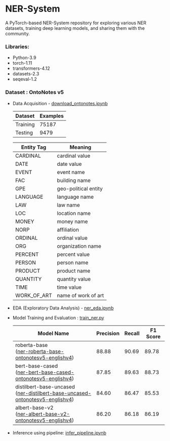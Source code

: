 # NER-System

A PyTorch-based NER-System repository for exploring various NER datasets, training deep learning models, and sharing them with the community.

### Libraries:
- Python-3.9
- torch-1.11
- transformers-4.12
- datasets-2.3
- seqeval-1.2

### Dataset : OntoNotes v5

- Data Acquisition - [download_ontonotes.ipynb](download_ontonotes.ipynb)

    | Dataset | Examples |
    | --- | --- | 
    | Training | 75187 | 
    | Testing | 9479 |  

    | **Entity Tag**                        | **Meaning** |
    |---------------------------------|-----------|
    | CARDINAL    | cardinal value | 
    | DATE         | date value | 
    | EVENT         | event name | 
    | FAC         | building name | 
    | GPE         | geo-political entity | 
    | LANGUAGE         | language name | 
    | LAW         | law name | 
    | LOC         | location name | 
    | MONEY         | money name | 
    | NORP         | affiliation | 
    | ORDINAL         | ordinal value | 
    | ORG         | organization name | 
    | PERCENT         | percent value | 
    | PERSON         | person name | 
    | PRODUCT         | product name | 
    | QUANTITY         | quantity value | 
    | TIME         | time value | 
    | WORK_OF_ART         | name of work of art | 

- EDA (Exploratory Data Analysis) - [ner_eda.ipynb](ner_eda.ipynb)
- Model Training and Evaluation : [train_ner.py](train_ner.py)

    | Model Name | Precision | Recall | F1 Score |
    | --- | --- | --- | --- |
    | roberta-base <br> ([ner-roberta-base-ontonotesv5-englishv4](https://huggingface.co/djagatiya/ner-roberta-base-ontonotesv5-englishv4)) | 88.88 | 90.69 | 89.78 |
    | bert-base-cased <br> ([ner-bert-base-cased-ontonotesv5-englishv4](https://huggingface.co/djagatiya/ner-bert-base-cased-ontonotesv5-englishv4)) | 87.85 | 89.63 | 88.73 |
    | distilbert-base-uncased <br> ([ner-distilbert-base-uncased-ontonotesv5-englishv4](https://huggingface.co/djagatiya/ner-distilbert-base-uncased-ontonotesv5-englishv4)) | 84.60 | 86.47 | 85.53 |
    | albert-base-v2 <br> ([ner-albert-base-v2-ontonotesv5-englishv4](https://huggingface.co/djagatiya/ner-albert-base-v2-ontonotesv5-englishv4)) | 86.20 | 86.18 | 86.19 |


- Inference using pipeline: [infer_pipeline.ipynb](infer_pipeline.ipynb)